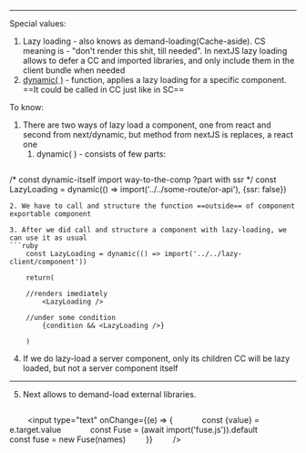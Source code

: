 ***
Special values:
1. Lazy loading - also knows as demand-loading(Cache-aside). CS meaning is - "don't render this shit, till needed". In nextJS lazy loading allows to defer a CC and imported libraries, and only include them in the client bundle when needed 
2. [dynamic( )](https://nextjs.org/docs/app/building-your-application/optimizing/lazy-loading) - function, applies a lazy loading for a specific component. ==It could be called in CC just like in SC==

To know:
1. There are two ways of lazy load a component, one from react and second from next/dynamic, but method from nextJS is replaces, a react one 
	1. dynamic( )  - consists of few parts:
	```ruby
/* const    dynamic-itself   import       way-to-the-comp      ?part with ssr */ 
const LazyLoading = dynamic(() => import('../../some-route/or-api'), {ssr: false}) 
```
2. We have to call and structure the function ==outside== of component exportable component 

3. After we did call and structure a component with lazy-loading, we can use it as usual 
```ruby
	const LazyLoading = dynamic(() => import('../../lazy-client/component'))
	
	return(

	//renders imediately 
		<LazyLoading />
	
	//under some condition 
		{condition && <LazyLoading />}

	)
```
4. If we do lazy-load a server component, only its children CC will be lazy loaded, but not a server component itself 

***
5. Next allows to demand-load external libraries. 
	```ts
        <input type="text" onChange={(e) => {
            const {value} = e.target.value
            const Fuse = (await import('fuse.js')).default
            const fuse = new Fuse(names)
        }} 
        />
```